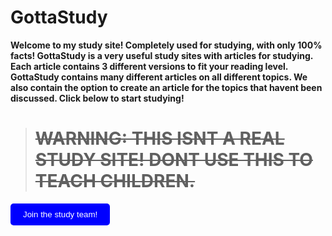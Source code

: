 # GottaStudy

**Welcome to my study site! Completely used for studying, with only 100% facts! 
GottaStudy is a very useful study sites with articles for studying. Each article
contains 3 different versions to fit your reading level. GottaStudy contains many
different articles on all different topics. We also contain the option to create an
article for the topics that havent been discussed.
                    Click below to start studying!**


                   











> # ~~WARNING: THIS ISNT A REAL STUDY SITE! DONT USE THIS TO TEACH CHILDREN.~~
<button style="background-color: blue; color: white; padding: 10px 20px; border: none; border-radius: 5px; cursor: pointer;">Join the study team!</button>



                        

